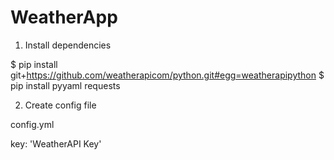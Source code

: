 # WeatherApp

1. Install dependencies

$ pip install git+https://github.com/weatherapicom/python.git#egg=weatherapipython
$ pip install pyyaml requests

2. Create config file

config.yml

key: 'WeatherAPI Key'
